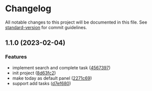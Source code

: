 # Changelog

All notable changes to this project will be documented in this file. See [standard-version](https://github.com/conventional-changelog/standard-version) for commit guidelines.

## 1.1.0 (2023-02-04)


### Features

* implement search and complete task ([4567397](https://github.com/vivaxy/alfred-ticktick/commit/4567397621227c994ee10f438961ed97af7bb5dc))
* init project ([8d63fc2](https://github.com/vivaxy/alfred-ticktick/commit/8d63fc201d4db4cb628d5c1ba0ff0819be18165e))
* make today as default panel ([2271c69](https://github.com/vivaxy/alfred-ticktick/commit/2271c6935de07f64364fd57c7691edd3416339ab))
* support add tasks ([d7ef680](https://github.com/vivaxy/alfred-ticktick/commit/d7ef6801bcd6aa19fafe2212e7593054d7692f96))
